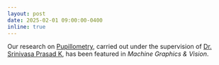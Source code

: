 ```yaml
---
layout: post
date: 2025-02-01 09:00:00-0400
inline: true
---
```


Our research on [Pupillometry](https://mgv.sggw.edu.pl/article/view/9948/8995), carried out under the supervision of [Dr. Srinivasa Prasad K](https://www.bits-pilani.ac.in/hyderabad/srinivas-prasad-k/), has been featured in *Machine Graphics & Vision*.
